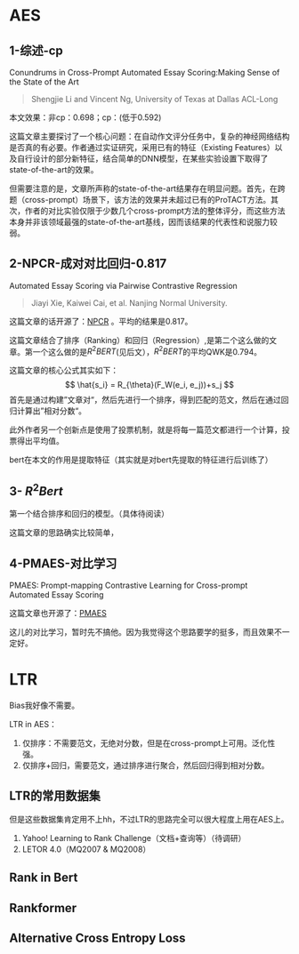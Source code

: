 # AES

## 1-综述-cp

Conundrums in Cross-Prompt Automated Essay Scoring:Making Sense of the State of the Art

> Shengjie Li and Vincent Ng, University of Texas at Dallas
> ACL-Long

本文效果：非cp：0.698；cp：(低于0.592)

这篇文章主要探讨了一个核心问题：在自动作文评分任务中，复杂的神经网络结构是否真的有必要。作者通过实证研究，采用已有的特征（Existing Features）以及自行设计的部分新特征，结合简单的DNN模型，在某些实验设置下取得了state-of-the-art的效果。

但需要注意的是，文章所声称的state-of-the-art结果存在明显问题。首先，在跨题（cross-prompt）场景下，该方法的效果并未超过已有的ProTACT方法。其次，作者的对比实验仅限于少数几个cross-prompt方法的整体评分，而这些方法本身并非该领域最强的state-of-the-art基线，因而该结果的代表性和说服力较弱。

## 2-NPCR-成对对比回归-0.817

Automated Essay Scoring via Pairwise Contrastive Regression

> Jiayi Xie, Kaiwei Cai, et al. Nanjing Normal University.

这篇文章的话开源了：[NPCR](https://github.com/CarryCKW/AES-NPCR/tree/main) 。平均的结果是0.817。

这篇文章结合了排序（Ranking）和回归（Regression）,是第二个这么做的文章。第一个这么做的是$R^2BERT$(见后文），$R^2BERT$的平均QWK是0.794。

这篇文章的核心公式其实如下：
$$
\hat{s_i} = R_{\theta}(F_W(e_i, e_j))+s_j
$$
首先是通过构建”文章对“，然后先进行一个排序，得到匹配的范文，然后在通过回归计算出”相对分数“。

此外作者另一个创新点是使用了投票机制，就是将每一篇范文都进行一个计算，投票得出平均值。

bert在本文的作用是提取特征（其实就是对bert先提取的特征进行后训练了）

## 3- $R^2Bert$

第一个结合排序和回归的模型。（具体待阅读）

这篇文章的思路确实比较简单，

## 4-PMAES-对比学习

PMAES: Prompt-mapping Contrastive Learning for Cross-prompt Automated Essay Scoring

这篇文章也开源了：[PMAES](https://github.com/gdufsnlp/PMAES/tree/main)

这儿的对比学习，暂时先不搞他。因为我觉得这个思路要学的挺多，而且效果不一定好。

# LTR

Bias我好像不需要。

LTR in AES：

1. 仅排序：不需要范文，无绝对分数，但是在cross-prompt上可用。泛化性强。
2. 仅排序+回归，需要范文，通过排序进行聚合，然后回归得到相对分数。

## LTR的常用数据集

但是这些数据集肯定用不上hh，不过LTR的思路完全可以很大程度上用在AES上。

1. Yahoo! Learning to Rank Challenge（文档+查询等）（待调研）
2. LETOR 4.0（MQ2007 & MQ2008）

## Rank in Bert



## Rankformer



## Alternative Cross Entropy Loss



